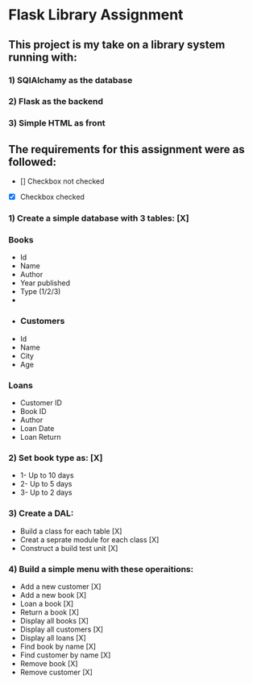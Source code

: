 # Flask Library Assignment

## This project is my take on a library system running with:
### 1) SQlAlchamy as the database
### 2) Flask as the backend
### 3) Simple HTML as front

## The requirements for this assignment were as followed:
 - [] Checkbox not checked
 - [X] Checkbox checked

### 1) Create a simple database with 3 tables: [X]

### Books 
* Id
* Name
* Author
* Year published
* Type (1/2/3)
* 
* ### Customers
* Id
* Name
* City
* Age

### Loans 
* Customer ID
* Book ID
* Author
* Loan Date
* Loan Return

### 2) Set book type as: [X]
* 1- Up to 10 days
* 2- Up to 5 days
* 3- Up to 2 days
### 3) Create a DAL: 
* Build a class for each table [X]
* Creat a seprate module for each class [X]
* Construct a build test unit [X]
### 4) Build a simple menu with these operaitions:
* Add a new customer [X]
* Add a new book [X]
* Loan a book [X]
* Return a book [X]
* Display all books [X]
* Display all customers [X]
* Display all loans [X]
* Find book by name [X]
* Find customer by name [X]
* Remove book [X]
* Remove customer [X]







